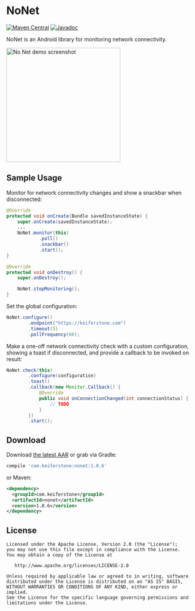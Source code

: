 NoNet
=======

[![Maven Central](https://maven-badges.herokuapp.com/maven-central/com.keiferstone/nonet/badge.svg)](https://maven-badges.herokuapp.com/maven-central/com.keiferstone/nonet/badge.svg)
[![Javadoc](https://javadoc-emblem.rhcloud.com/doc/com.keiferstone/nonet/badge.svg)](http://www.javadoc.io/doc/com.keiferstone/nonet)

NoNet is an Android library for monitoring network connectivity.

<img src="https://keiferstone.com/nonet-demo-ss.png" alt="No Net demo screenshot" style="width: 300px;"/>


Sample Usage
-----

Monitor for network connectivity changes and show a snackbar when disconnected:
```java
@Override
protected void onCreate(Bundle savedInstanceState) {
    super.onCreate(savedInstanceState);
    ...
    NoNet.monitor(this)
            .poll()
            .snackbar()
            .start();
}

@Override
protected void onDestroy() {
    super.onDestroy();

    NoNet.stopMonitoring();
}
```

Set the global configuration:
```java
NoNet.configure()
        .endpoint("https://keiferstone.com")
        .timeout(5)
        .pollFrequency(60);
```

Make a one-off network connectivity check with a custom configuration, showing a toast if 
disconnected, and provide a callback to be invoked on result:
```java
NoNet.check(this)
        .configure(configuration)
        .toast()
        .callback(new Monitor.Callback() {
            @Override
            public void onConnectionChanged(int connectionStatus) {
                // TODO
            }
        })
        .start();
```

Download
--------

Download [the latest AAR][1] or grab via Gradle:
```groovy
compile 'com.keiferstone:nonet:1.0.6'
```
or Maven:
```xml
<dependency>
  <groupId>com.keiferstone</groupId>
  <artifactId>nonet</artifactId>
  <version>1.0.6</version>
</dependency>
```


License
--------

    Licensed under the Apache License, Version 2.0 (the "License");
    you may not use this file except in compliance with the License.
    You may obtain a copy of the License at

       http://www.apache.org/licenses/LICENSE-2.0

    Unless required by applicable law or agreed to in writing, software
    distributed under the License is distributed on an "AS IS" BASIS,
    WITHOUT WARRANTIES OR CONDITIONS OF ANY KIND, either express or implied.
    See the License for the specific language governing permissions and
    limitations under the License.


 [1]: https://repo1.maven.org/maven2/com/keiferstone/nonet/1.0.6/nonet-1.0.6.aar